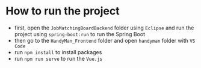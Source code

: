 # How to run the project
- first, open the `JobMatchingBoardBackend` folder using `Eclipse` and run the project using `spring-boot:run` to run the Spring Boot
- then go to the `HandyMan_Frontend` folder and open `handyman` folder with `VS Code`
- run `npm install` to install packages
- run `npm run serve` to run the `Vue.js`
